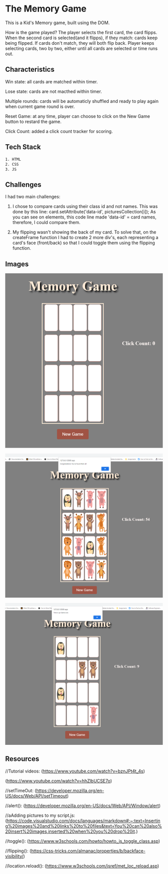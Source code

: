 # The Memory Game
This is a Kid's Memory game, built using the DOM.

How is the game played?
The player selects the first card, the card flipps. When the second card is selected(and it flipps), if they match: cards keep being flipped. If cards don't match, they will both flip back. Player keeps selecting cards, two by two, either until all cards are selected or time runs out.

## Characteristics

Win state: all cards are matched within timer.

Lose state: cards are not macthed within timer.

Multiple rounds: cards will be automaticly shuffled and ready to play again when current game round is over.

Reset Game: at any time, player can choose to click on the New Game button to restard the game.

Click Count: added a click count tracker for scoring. 

## Tech Stack
    1. HTML
    2. CSS
    3. JS

## Challenges
I had two main challenges:
1. I chose to compare cards using their class id and not names. This was done by this line: card.setAttribute('data-id', picturesCollection[i]);
As you can see on elements, this code line made 'data-id' = card names, therefore, I could compare them.

2. My flipping wasn't showing the back of my card. To solve that, on the createFrame function I had to create 2 more div's, each representing a card's face (front/back) so that I could toggle them using the flipping function.

## Images
![alt text](Images/GameSartScreen.png "Memory Game Start Screen")

![alt text](Images/Win_State.png "Win State Screen")

![alt text](Images/Lose_State.png "Lose State Screen")

## Resources

//Tutorial videos: 
(https://www.youtube.com/watch?v=bznJPt4t_4s)

(https://www.youtube.com/watch?v=hhZlbUCSE7o)

//setTimeOut: 
(https://developer.mozilla.org/en-US/docs/Web/API/setTimeout)

//alert():
(https://developer.mozilla.org/en-US/docs/Web/API/Window/alert)

//aAdding pictures to my script.js:
(https://code.visualstudio.com/docs/languages/markdown#:~:text=Inserting%20images%20and%20links%20to%20files&text=You%20can%20also%20insert%20images,inserted%20when%20you%20drop%20it.)

//toggle():
(https://www.w3schools.com/howto/howto_js_toggle_class.asp)

//flipping():
(https://css-tricks.com/almanac/properties/b/backface-visibility/)

//location.reload():
(https://www.w3schools.com/jsref/met_loc_reload.asp)
